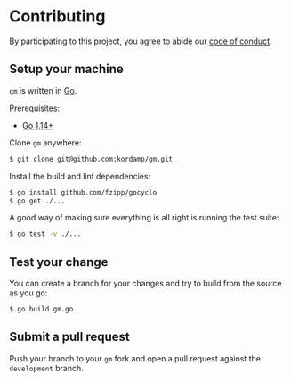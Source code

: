 # Contributing

By participating to this project, you agree to abide our [code of conduct](/CODE_OF_CONDUCT.md).

## Setup your machine

`gm` is written in [Go](https://golang.org/).

Prerequisites:

- [Go 1.14+](https://golang.org/doc/install)

Clone `gm` anywhere:

```sh
$ git clone git@github.com:kordamp/gm.git
```

Install the build and lint dependencies:

```sh
$ go install github.com/fzipp/gocyclo
$ go get ./...
```

A good way of making sure everything is all right is running the test suite:

```sh
$ go test -v ./...
```

## Test your change

You can create a branch for your changes and try to build from the source as you go:

```sh
$ go build gm.go
```

## Submit a pull request

Push your branch to your `gm` fork and open a pull request against the `development` branch.

